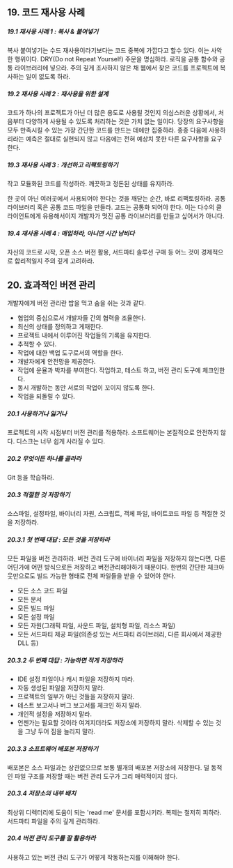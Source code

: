 ## 19. 코드 재사용 사례

##### 19.1 재사용 사례 1 : 복사 & 붙여넣기

복사 붙여넣기는 수드 재사용이라기보다는 코드 중복에 가깝다고 할수 있다. 이는 사악한 행위이다.
DRY(Do not Repeat Yourself) 주문을 명심하라. 로직을 공통 함수와 공통 라이브러리에 넣으라.
주의 깊게 조사하지 않은 채 웹에서 찾은 코드를 프로젝트에 복사하는 일이 없도록 하라.

##### 19.2 재사용 사례 2 : 재사용을 위한 설계

코드가 하나의 프로젝트가 아닌 더 많은 용도로 사용될 것인지 의심스러운 상황에서, 처음부터 다양하게 사용될 수 있도록 처리하는 것은 가치 없는 일이다.
당장의 요구사항을 모두 만족시킬 수 있는 가장 간단한 코드를 만드는 데에만 집중하라.
종종 다음에 사용하리라는 예측은 절대로 실현되지 않고 다음에는 전혀 예상치 못한 다른 요구사항을 요구한다.

##### 19.3 재사용 사례 3 : 개선하고 리팩토링하기

작고 모듈화된 코드를 작성하라. 깨끗하고 정돈된 상태를 유지하라.

한 곳이 아닌 여러곳에서 사용되어야 한다는 것을 깨닫는 순간, 바로 리팩토링하라. 공통 라이브러리 혹은 공통 코드 파일을 만들라.
고드는 공통화 되어야 한다. 이는 다수의 클라이언트에게 유용해서이지 개발자가 멋진 공통 라이브러리를 만들고 싶어서가 아니다.

##### 19.4 재사용 사례 4 : 매입하라, 아니면 시간 낭비다

자신의 코드로 시작, 오픈 소스 버전 활용, 서드파티 솔루션 구매 등 어느 것이 경제적으로 합리적일지 주의 깊게 고려하라.

## 20. 효과적인 버전 관리

개발자에게 버전 관리란 밥을 먹고 숨을 쉬는 것과 같다.

- 협업의 중심으로서 개발자들 간의 협력을 조율한다.
- 최신의 상태를 정의하고 게재한다.
- 프로젝트 내에서 이루어진 작업들의 기록을 유지한다.
- 추적할 수 있다.
- 작업에 대한 백업 도구로서의 역할을 한다.
- 개발자에게 안전망을 제공한다.
- 작업에 운율과 박자를 부여한다. 작업하고, 테스트 하고, 버전 관리 도구에 체크인한다.
- 동시 개발하는 동안 서로의 작업이 꼬이지 않도록 한다.
- 작업을 되돌릴 수 있다.

##### 20.1 사용하거나 잃거나

프로젝트의 시작 시점부터 버전 관리를 적용하라. 소프트웨어는 본질적으로 안전하지 않다. 디스크는 너무 쉽게 사라질 수 있다.

##### 20.2 무엇이든 하나를 골라라

Git 등을 학습하라.

##### 20.3 적절한 것 저장하기

소스파일, 설정파일, 바이너리 자원, 스크립트, 객체 파일, 바이트코드 파일 등 적절한 것을 저장하라.

##### 20.3.1 첫 번째 대답 : 모든 것을 저장하라

모든 파일을 버전 관리하라. 버전 관리 도구에 바이너리 파일을 저장하지 않는다면, 다른 어딘가에 어떤 방식으로든 저장하고 버전관리해야하기 때문이다.
한번의 간단한 체크아웃만으로도 빌드 가능한 형태로 전체 파일들을 받을 수 있어야 한다.

- 모든 소스 코드 파일
- 모든 문서 
- 모든 빌드 파일
- 모든 설정 파일
- 모든 자원(그래픽 파일, 사운드 파일, 설치형 파일, 리소스 파일)
- 모든 서드파티 제공 파일(의존성 있는 서드파티 라이브러리, 다른 회사에서 제공한 DLL 등)

##### 20.3.2 두 번째 대답 : 가능하면 적게 저장하라

- IDE 설정 파일이나 캐시 파일을 저장하지 마라.
- 자동 생성된 파일을 저장하지 말라.
- 프로젝트의 일부가 아닌 것들을 저장하지 말라.
- 테스트 보고서나 버그 보고서를 체크인 하지 말라.
- 개인적 설정을 저장하지 말라.
- 언젠가는 필요할 것이라 여겨지더라도 저장소에 저장하지 말라. 삭제할 수 있는 것을 그냥 두어 짐을 늘리지 말라.

##### 20.3.3 소프트웨어 배포본 저장하기
 
 배포본은 소스 파일과는 상관없으므로 보통 별개의 배포본 저장소에 저장한다.
 덜 동적인 파일 구조를 저장할 때는 버전 관리 도구가 그리 매력적이지 않다.
 
 ##### 20.3.4 저장소의 내부 배치
 
 최상위 디렉터리에 도움이 되는 'read me' 문서를 포함시키라.
 복제는 철저히 피하라. 서드파티 파일을 주의 깊게 관리하라.
 
 ##### 20.4 버전 관리 도구를 잘 활용하라
 
 사용하고 있는 버전 관리 도구가 어떻게 작동하는지를 이해해야 한다.
 